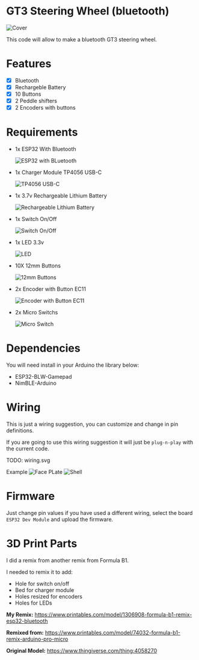 # GT3 Steering Wheel (bluetooth)

![Cover](assets/cover.jpg "Cover")

This code will allow to make a bluetooth GT3 steering wheel.

# Features

- [x] Bluetooth
- [x] Rechargeble Battery
- [x] 10 Buttons
- [x] 2 Peddle shifters
- [x] 2 Encoders with buttons

# Requirements

- 1x ESP32 With Bluetooth

  ![ESP32 with BLuetooth](assets/esp32.jpg "ESP32 with BLuetooth")

- 1x Charger Module TP4056 USB-C

  ![TP4056 USB-C](assets/tp4056.jpg "TP4056 USB-C")

- 1x 3.7v Rechargeable Lithium Battery

  ![Rechargeable Lithium Battery](assets/battery.jpg "Rechargeable Lithium Battery")

- 1x Switch On/Off

  ![Switch On/Off](assets/switch-onoff.jpg "Switch On/Off")

- 1x LED 3.3v

  ![LED](assets/led.jpg "LED")

- 10X 12mm Buttons

  ![12mm Buttons](assets/buttons.jpg "12mm Buttons")

- 2x Encoder with Button EC11

  ![Encoder with Button EC11](assets/ec11.jpg "Encoder with Button EC11")

- 2x Micro Switchs

  ![Micro Switch](assets/micro-switch.jpg "Micro Switch")

# Dependencies

You will need install in your Arduino the library below:

- ESP32-BLW-Gamepad
- NimBLE-Arduino

# Wiring

This is just a wiring suggestion, you can customize and change in pin definitions.

If you are going to use this wiring suggestion it will just be `plug-n-play` with the current code.

TODO: wiring.svg

Example
![Face PLate](assets/face-plate.jpg "Face PLate")
![Shell](assets/shell.jpg "Shell")

# Firmware

Just change pin values if you have used a different wiring, select the board `ESP32 Dev Module` and upload the firmware.

# 3D Print Parts

I did a remix from another remix from Formula B1.

I needed to remix it to add:

- Hole for switch on/off
- Bed for charger module
- Holes resized for encoders
- Holes for LEDs

**My Remix:**
https://www.printables.com/model/1306908-formula-b1-remix-esp32-bluetooth

**Remixed from:**
https://www.printables.com/model/74032-formula-b1-remix-arduino-pro-micro

**Original Model:**
https://www.thingiverse.com/thing:4058270
